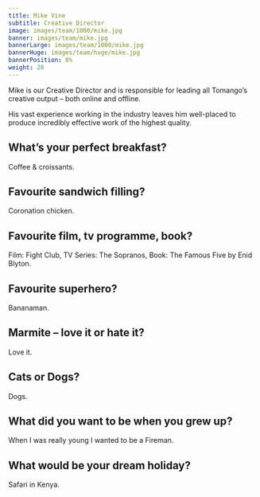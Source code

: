```yaml
---
title: Mike Vine
subtitle: Creative Director
image: images/team/1000/mike.jpg
banner: images/team/mike.jpg
bannerLarge: images/team/1000/mike.jpg
bannerHuge: images/team/huge/mike.jpg
bannerPosition: 8%
weight: 20
---
```


Mike is our Creative Director and is responsible for leading all Tomango’s creative output – both online and offline.

His vast experience working in the industry leaves him well-placed to produce incredibly effective work of the highest quality.

## What’s your perfect breakfast?
Coffee &amp; croissants.

## Favourite sandwich filling?
Coronation chicken.

## Favourite film, tv programme, book?
Film: Fight Club, TV Series: The Sopranos, Book: The Famous Five by Enid Blyton.

## Favourite superhero?
Bananaman.

## Marmite – love it or hate it?
Love it.

## Cats or Dogs?
Dogs.

## What did you want to be when you grew up?
When I was really young I wanted to be a Fireman.

## What would be your dream holiday?
Safari in Kenya.
